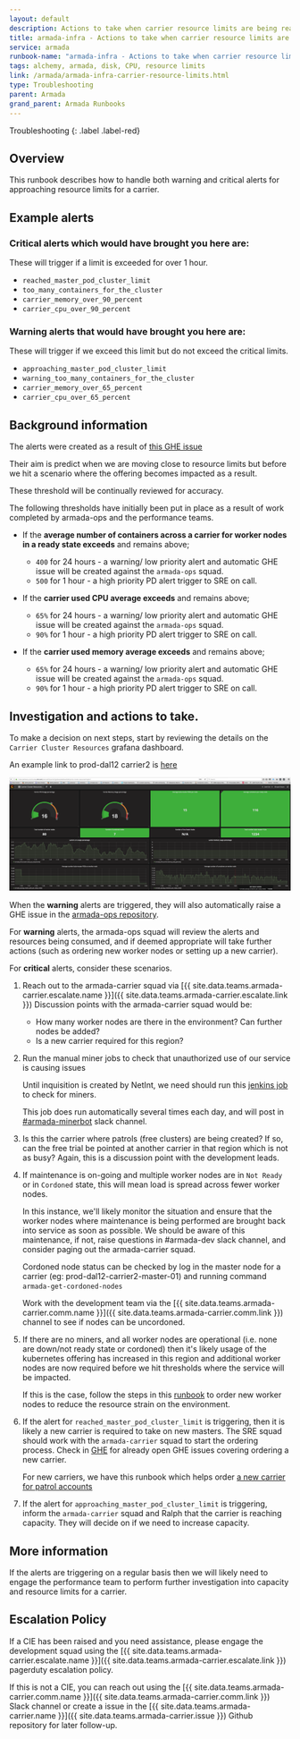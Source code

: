 ```yaml
---
layout: default
description: Actions to take when carrier resource limits are being reached.
title: armada-infra - Actions to take when carrier resource limits are being reached.
service: armada
runbook-name: "armada-infra - Actions to take when carrier resource limits are being reached"
tags: alchemy, armada, disk, CPU, resource limits
link: /armada/armada-infra-carrier-resource-limits.html
type: Troubleshooting
parent: Armada
grand_parent: Armada Runbooks
---
```


Troubleshooting
{: .label .label-red}

## Overview

This runbook describes how to handle both warning and critical alerts for approaching resource limits for a carrier.

## Example alerts

### Critical alerts which would have brought you here are:

These will trigger if a limit is exceeded for over 1 hour.

- `reached_master_pod_cluster_limit`
- `too_many_containers_for_the_cluster`
- `carrier_memory_over_90_percent`
- `carrier_cpu_over_90_percent`


### Warning alerts that would have brought you here are:

These will trigger if we exceed this limit but do not exceed the critical limits.

- `approaching_master_pod_cluster_limit`
- `warning_too_many_containers_for_the_cluster`
- `carrier_memory_over_65_percent`
- `carrier_cpu_over_65_percent`


## Background information

The alerts were created as a result of [this GHE issue](https://github.ibm.com/alchemy-containers/armada-ops/issues/623)

Their aim is predict when we are moving close to resource limits but before we hit a scenario where the offering becomes impacted as a result.

These threshold will be continually reviewed for accuracy.

The following thresholds have initially been put in place as a result of work completed by armada-ops and the performance teams.

- If the **average number of containers across a carrier for worker nodes in a ready state exceeds** and remains above;

    - `400` for 24 hours - a warning/ low priority alert and automatic GHE issue will be created against the `armada-ops` squad.
    - `500` for 1 hour - a high priority PD alert trigger to SRE on call.


- If the **carrier used CPU average exceeds** and remains above;

    - `65%` for 24 hours - a warning/ low priority alert and automatic GHE issue will be created against the `armada-ops` squad.
    - `90%` for 1 hour - a high priority PD alert trigger to SRE on call.

- If the **carrier used memory average exceeds** and remains above;

    - `65%` for 24 hours - a warning/ low priority alert and automatic GHE issue will be created against the `armada-ops` squad.
    - `90%` for 1 hour - a high priority PD alert trigger to SRE on call.


## Investigation and actions to take.

To make a decision on next steps, start by reviewing the details on the `Carrier Cluster Resources` grafana dashboard.

An example link to prod-dal12 carrier2 is [here](https://alchemy-dashboard.containers.cloud.ibm.com/prod-dal12/carrier2/grafana/dashboard/db/carrier-cluster-resources?orgId=1)

<a href="images/armada-ops/grafana_resources_example.png">
<img src="images/armada-ops/grafana_resources_example.png" alt="grafana_resources_example" style="width: 800px;"/></a>

When the **warning** alerts are triggered, they will also automatically raise a GHE issue in the [armada-ops repository](https://github.ibm.com/alchemy-containers/armada-ops/issues).

For **warning** alerts, the armada-ops squad will review the alerts and resources being consumed, and if deemed appropriate will take further actions (such as ordering new worker nodes or setting up a new carrier).

For **critical** alerts, consider these scenarios.

1. Reach out to the armada-carrier squad via [{{ site.data.teams.armada-carrier.escalate.name }}]({{ site.data.teams.armada-carrier.escalate.link }})
  Discussion points with the armada-carrier squad would be:

    - How many worker nodes are there in the environment? Can further nodes be added?
    - Is a new carrier required for this region?

1. Run the manual miner jobs to check that unauthorized use of our service is causing issues

    Until inquisition is created by NetInt, we need should run this [jenkins job](https://alchemy-conductors-jenkins.swg-devops.com/view/Conductors/job/Sandbox/job/test-armada-blast-radius/) to check for miners.

    This job does run automatically several times each day, and will post in [#armada-minerbot](https://ibm-argonauts.slack.com/messages/C69PKMWT0) slack channel.

1. Is this the carrier where patrols (free clusters) are being created?  If so, can the free trial be pointed at another carrier in that region which is not as busy?  Again, this is a discussion point with the development leads.

1. If maintenance is on-going and multiple worker nodes are in `Not Ready` or in `Cordoned` state, this will mean load is spread across fewer worker nodes.  

    In this instance, we'll likely monitor the situation and ensure that the worker nodes where maintenance is being performed are brought back into service as soon as possible.  We should be aware of this maintenance, if not, raise questions in #armada-dev slack channel, and consider paging out the armada-carrier squad.

    Cordoned node status can be checked by log in the master node for a carrier (eg: prod-dal12-carrier2-master-01) and running command `armada-get-cordoned-nodes`

    Work with the development team via the [{{ site.data.teams.armada-carrier.comm.name }}]({{ site.data.teams.armada-carrier.comm.link }}) channel to see if nodes can be uncordoned.

1.  If there are no miners, and all worker nodes are operational (i.e. none are down/not ready state or cordoned) then it's likely usage of the kubernetes offering has increased in this region and additional worker nodes are now required before we hit thresholds where the service will be impacted.

    If this is the case, follow the steps in this [runbook](../conductors_requesting_carrier_workers.html) to order new worker nodes to reduce the resource strain on the environment.


1.  If the alert for `reached_master_pod_cluster_limit` is triggering, then it is likely a new carrier is required to take on new masters. The SRE squad should work with the `armada-carrier` squad to start the ordering process.  Check in [GHE](https://github.ibm.com/alchemy-containers/armada-ops/issues/) for already open GHE issues covering ordering a new carrier.

    For new carriers, we have this runbook which helps order [a new carrier for patrol accounts](./armada-infra-new-carrier-for-patrols.html)

1.  If the alert for `approaching_master_pod_cluster_limit` is triggering, inform the `armada-carrier` squad and Ralph that the carrier is reaching capacity. They will decide on if we need to increase capacity. 


## More information

If the alerts are triggering on a regular basis then we will likely need to engage the performance team to perform further investigation into capacity and resource limits for a carrier.

## Escalation Policy

If a CIE has been raised and you need assistance, please engage the development squad using the [{{ site.data.teams.armada-carrier.escalate.name }}]({{ site.data.teams.armada-carrier.escalate.link }}) pagerduty escalation policy.

If this is not a CIE, you can reach out using the [{{ site.data.teams.armada-carrier.comm.name }}]({{ site.data.teams.armada-carrier.comm.link }}) Slack channel or create a issue in the [{{ site.data.teams.armada-carrier.name }}]({{ site.data.teams.armada-carrier.issue }}) Github repository for later follow-up.
